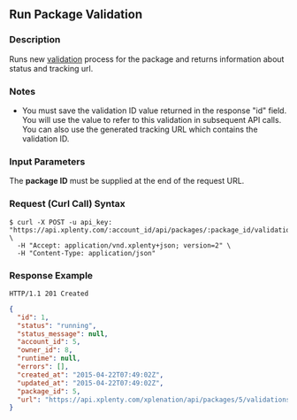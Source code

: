 ## Run Package Validation

### Description
Runs new [validation](https://github.com/xplenty/xplenty-api-doc-v2/blob/master/resources/package-validation.md) process for the package and returns information about status and tracking url.

### Notes
* You must save the validation ID value returned in the response "id" field. You will use the value to refer to this validation in subsequent API calls. You can also use the generated tracking URL which contains the validation ID.

### Input Parameters
The **package ID** must be supplied at the end of the request URL.

### Request (Curl Call) Syntax
```shell
$ curl -X POST -u api_key: "https://api.xplenty.com/:account_id/api/packages/:package_id/validations" \
  -H "Accept: application/vnd.xplenty+json; version=2" \
  -H "Content-Type: application/json"
```

### Response Example
```HTTP
HTTP/1.1 201 Created
```

```json
{
  "id": 1,
  "status": "running",
  "status_message": null,
  "account_id": 5,
  "owner_id": 8,
  "runtime": null,
  "errors": [],
  "created_at": "2015-04-22T07:49:02Z",
  "updated_at": "2015-04-22T07:49:02Z",
  "package_id": 5,
  "url": "https://api.xplenty.com/xplenation/api/packages/5/validations/1"
}
```
